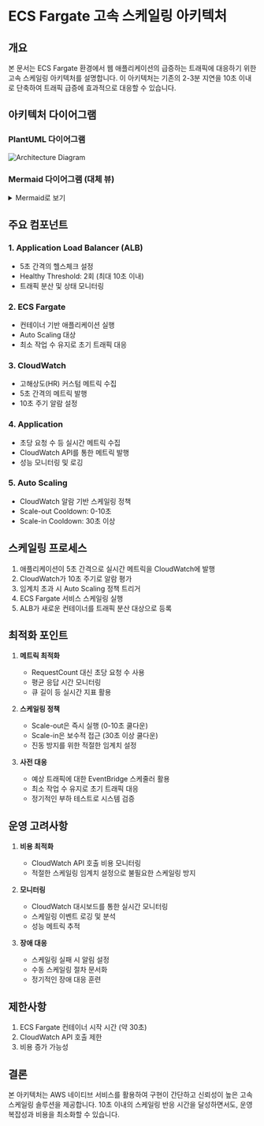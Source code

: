 # ECS Fargate 고속 스케일링 아키텍처

## 개요

본 문서는 ECS Fargate 환경에서 웹 애플리케이션의 급증하는 트래픽에 대응하기 위한 고속 스케일링 아키텍처를 설명합니다. 이 아키텍처는 기존의 2-3분 지연을 10초 이내로 단축하여 트래픽 급증에 효과적으로 대응할 수 있습니다.

## 아키텍처 다이어그램

### PlantUML 다이어그램
![Architecture Diagram](../diagrams/architecture.svg)

### Mermaid 다이어그램 (대체 뷰)

<details>
<summary>Mermaid로 보기</summary>

```mermaid
%%{init: {
  'theme': 'dark',
  'themeVariables': {
    'primaryColor': '#1e293b',
    'primaryTextColor': '#f1f5f9',
    'primaryBorderColor': '#475569',
    'lineColor': '#94a3b8',
    'secondaryColor': '#475569',
    'tertiaryColor': '#334155',
    'background': '#0f172a',
    'mainBkg': '#1e293b',
    'secondBkg': '#334155',
    'tertiaryBkg': '#475569',
    'textColor': '#f1f5f9',
    'labelTextColor': '#f1f5f9',
    'errorBkgColor': '#dc2626',
    'errorTextColor': '#f1f5f9',
    'gridColor': '#334155',
    'fontFamily': 'Arial, sans-serif',
    'fontSize': '16px',
    'labelBackground': '#1e293b',
    'edgeLabelBackground': '#1e293b',
    'clusterBkg': '#1e293b',
    'clusterBorder': '#475569',
    'defaultLinkColor': '#94a3b8'
  }
}}%%

graph TB
    Users[" 👥 사용자 트래픽<br/><i>Traffic Surge</i>"]
    
    subgraph AWS[" ☁️ AWS Cloud Infrastructure "]
        ALB[" 🔄 Application Load Balancer<br/>━━━━━━━━━━━━━━━━━<br/>• Health Check: 5s<br/>• Threshold: 2<br/>• Distribution: Round Robin"]
        
        subgraph ECSCluster[" 🐳 ECS Fargate Cluster "]
            Service[" 🎯 ECS Service<br/>━━━━━━━━━━<br/>• Min Tasks: 2<br/>• Max Tasks: 100<br/>• Desired: Auto"]
            
            subgraph Tasks[" 📦 Running Tasks "]
                Task1[" 🔵 Task 1<br/>App Container<br/><i>Running</i>"]
                Task2[" 🔵 Task 2<br/>App Container<br/><i>Running</i>"]
                Task3[" 🔵 Task 3<br/>App Container<br/><i>Running</i>"]
                TaskN[" ⚪ Task N...<br/>App Container<br/><i>Scaling</i>"]
            end
        end
        
        subgraph Monitoring[" 📊 Monitoring & Automation "]
            CW[" 📈 CloudWatch<br/>━━━━━━━━━━<br/>• High-Res Metrics<br/>• 5s Collection<br/>• 10s Evaluation"]
            
            Alarms[" 🚨 CloudWatch Alarms<br/>━━━━━━━━━━━━━<br/>• RPS > 100 ⚡<br/>• Latency > 500ms ⏱️<br/>• Connections > 1000 🔌"]
            
            ASG[" ⚙️ Auto Scaling<br/>━━━━━━━━━━<br/>• Scale-out: 0-10s<br/>• Scale-in: 30s+<br/>• Step Scaling"]
        end
    end
    
    %% Traffic Flow
    Users ==>|"<b>HTTPS</b><br/>Request"| ALB
    ALB ==>|"Route<br/>Traffic"| Task1
    ALB ==>|"Route<br/>Traffic"| Task2
    ALB ==>|"Route<br/>Traffic"| Task3
    ALB -.->|"Route<br/>Traffic"| TaskN
    
    %% Metrics Flow
    Task1 -.->|"<i>Metrics</i><br/>5s interval"| CW
    Task2 -.->|"<i>Metrics</i><br/>5s interval"| CW
    Task3 -.->|"<i>Metrics</i><br/>5s interval"| CW
    TaskN -.->|"<i>Metrics</i><br/>5s interval"| CW
    
    %% Scaling Flow
    CW ==>|"Metric<br/>Data"| Alarms
    Alarms ==>|"<b>ALARM!</b><br/>Threshold"| ASG
    ASG ==>|"Scale<br/>Command"| Service
    
    %% Service Management
    Service -.->|"Manage"| Task1
    Service -.->|"Manage"| Task2
    Service -.->|"Manage"| Task3
    Service -.->|"Create"| TaskN
    
    %% Styling
    classDef userClass fill:#ef4444,stroke:#dc2626,stroke-width:3px,color:#ffffff
    classDef albClass fill:#3b82f6,stroke:#2563eb,stroke-width:3px,color:#ffffff
    classDef ecsClass fill:#f59e0b,stroke:#d97706,stroke-width:3px,color:#ffffff
    classDef monitorClass fill:#10b981,stroke:#059669,stroke-width:3px,color:#ffffff
    classDef alarmClass fill:#ec4899,stroke:#db2777,stroke-width:3px,color:#ffffff
    classDef taskClass fill:#8b5cf6,stroke:#7c3aed,stroke-width:2px,color:#ffffff
    classDef pendingClass fill:#6b7280,stroke:#4b5563,stroke-width:2px,color:#ffffff,stroke-dasharray: 5 5
    
    class Users userClass
    class ALB albClass
    class Service,ECSCluster ecsClass
    class CW,ASG monitorClass
    class Alarms alarmClass
    class Task1,Task2,Task3 taskClass
    class TaskN pendingClass
    
    %% Link Styles
    linkStyle 0,1,2,3 stroke:#3b82f6,stroke-width:3px
    linkStyle 4,5,6,7 stroke:#8b5cf6,stroke-width:2px,stroke-dasharray: 5 5
    linkStyle 8,9,10 stroke:#10b981,stroke-width:3px
    linkStyle 11,12,13,14 stroke:#f59e0b,stroke-width:2px,stroke-dasharray: 5 5
```

</details>

## 주요 컴포넌트

### 1. Application Load Balancer (ALB)
- 5초 간격의 헬스체크 설정
- Healthy Threshold: 2회 (최대 10초 이내)
- 트래픽 분산 및 상태 모니터링

### 2. ECS Fargate
- 컨테이너 기반 애플리케이션 실행
- Auto Scaling 대상
- 최소 작업 수 유지로 초기 트래픽 대응

### 3. CloudWatch
- 고해상도(HR) 커스텀 메트릭 수집
- 5초 간격의 메트릭 발행
- 10초 주기 알람 설정

### 4. Application
- 초당 요청 수 등 실시간 메트릭 수집
- CloudWatch API를 통한 메트릭 발행
- 성능 모니터링 및 로깅

### 5. Auto Scaling
- CloudWatch 알람 기반 스케일링 정책
- Scale-out Cooldown: 0-10초
- Scale-in Cooldown: 30초 이상

## 스케일링 프로세스

1. 애플리케이션이 5초 간격으로 실시간 메트릭을 CloudWatch에 발행
2. CloudWatch가 10초 주기로 알람 평가
3. 임계치 초과 시 Auto Scaling 정책 트리거
4. ECS Fargate 서비스 스케일링 실행
5. ALB가 새로운 컨테이너를 트래픽 분산 대상으로 등록

## 최적화 포인트

1. **메트릭 최적화**
   - RequestCount 대신 초당 요청 수 사용
   - 평균 응답 시간 모니터링
   - 큐 길이 등 실시간 지표 활용

2. **스케일링 정책**
   - Scale-out은 즉시 실행 (0-10초 쿨다운)
   - Scale-in은 보수적 접근 (30초 이상 쿨다운)
   - 진동 방지를 위한 적절한 임계치 설정

3. **사전 대응**
   - 예상 트래픽에 대한 EventBridge 스케줄러 활용
   - 최소 작업 수 유지로 초기 트래픽 대응
   - 정기적인 부하 테스트로 시스템 검증

## 운영 고려사항

1. **비용 최적화**
   - CloudWatch API 호출 비용 모니터링
   - 적절한 스케일링 임계치 설정으로 불필요한 스케일링 방지

2. **모니터링**
   - CloudWatch 대시보드를 통한 실시간 모니터링
   - 스케일링 이벤트 로깅 및 분석
   - 성능 메트릭 추적

3. **장애 대응**
   - 스케일링 실패 시 알림 설정
   - 수동 스케일링 절차 문서화
   - 정기적인 장애 대응 훈련

## 제한사항

1. ECS Fargate 컨테이너 시작 시간 (약 30초)
2. CloudWatch API 호출 제한
3. 비용 증가 가능성

## 결론

본 아키텍처는 AWS 네이티브 서비스를 활용하여 구현이 간단하고 신뢰성이 높은 고속 스케일링 솔루션을 제공합니다. 10초 이내의 스케일링 반응 시간을 달성하면서도, 운영 복잡성과 비용을 최소화할 수 있습니다. 